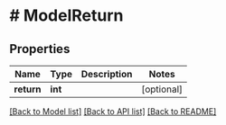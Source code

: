 # # ModelReturn

## Properties

Name | Type | Description | Notes
------------ | ------------- | ------------- | -------------
**return** | **int** |  | [optional]

[[Back to Model list]](../../README.md#models) [[Back to API list]](../../README.md#endpoints) [[Back to README]](../../README.md)
